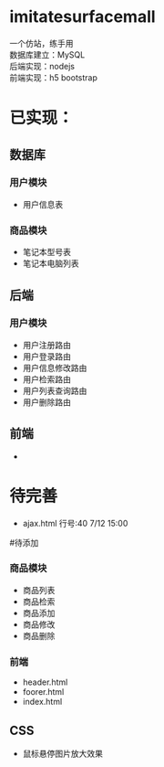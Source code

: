 # imitatesurfacemall
一个仿站，练手用  
数据库建立：MySQL  
后端实现：nodejs  
前端实现：h5 bootstrap




# 已实现：

## 数据库
### 用户模块
* 用户信息表
### 商品模块
* 笔记本型号表
* 笔记本电脑列表

## 后端
### 用户模块
* 用户注册路由
* 用户登录路由
* 用户信息修改路由
* 用户检索路由
* 用户列表查询路由
* 用户删除路由

## 前端
* 

# 待完善
* ajax.html 行号:40  7/12 15:00

#待添加
### 商品模块
* 商品列表
* 商品检索
* 商品添加
* 商品修改
* 商品删除

### 前端
* header.html
* foorer.html
* index.html
## CSS
* 鼠标悬停图片放大效果